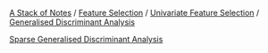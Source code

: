 [A Stack of Notes](a-stack-of-notes) / [Feature Selection](feature-selection) / [Univariate Feature Selection](univariate-feature-selection) / [Generalised Discriminant Analysis](generalised-discriminant-analysis)

[Sparse Generalised Discriminant Analysis](sparse-generalised-discriminant-analysis)
